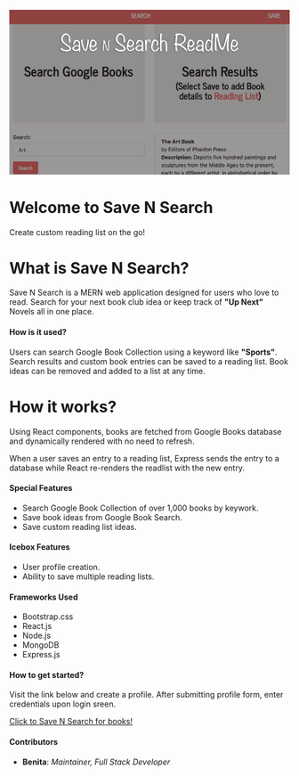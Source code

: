 ![GitHub Logo](/images/readMe_Header.png)

# Welcome to Save N Search
Create custom reading list on the go! 

# What is Save N Search?
Save N Search is a MERN web application designed for users who love to read. Search for your next book club idea or keep track of **"Up Next"** Novels all in one place. 

#### How is it used?
Users can search Google Book Collection using a keyword like **"Sports"**. Search results and custom book entries can be saved to a reading list. Book ideas can be removed and added to a list at any time.

# How it works?
Using React components, books are fetched from Google Books database and dynamically rendered with no need to refresh. 

When a user saves an entry to a reading list, Express sends the entry to a database while React re-renders the readlist with the new entry.

#### Special Features
* Search Google Book Collection of over 1,000 books by keywork.
* Save book ideas from Google Book Search.
* Save custom reading list ideas.

#### Icebox Features
* User profile creation.
* Ability to save multiple reading lists.

#### Frameworks Used
* Bootstrap.css
* React.js
* Node.js
* MongoDB
* Express.js

#### How to get started?
Visit the link below and create a profile. After submitting profile form, enter credentials upon login sreen.

[Click to Save N Search for books!](https://savensearch-books.herokuapp.com/search)

#### Contributors
* **Benita**: _Maintainer, Full Stack Developer_